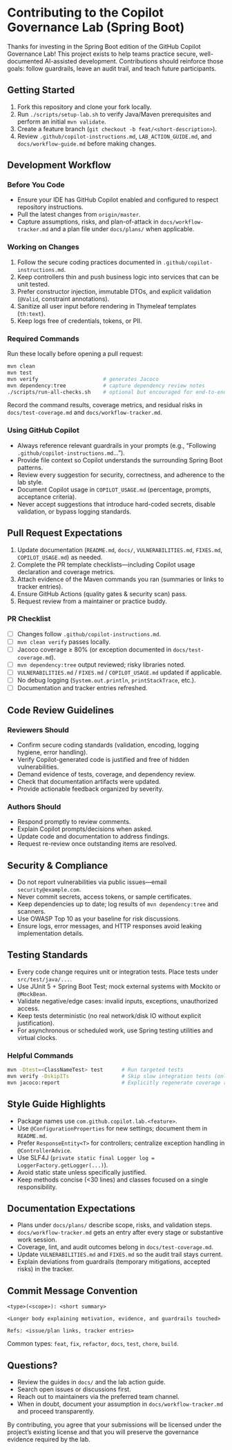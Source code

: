 # Contributing to the Copilot Governance Lab (Spring Boot)

Thanks for investing in the Spring Boot edition of the GitHub Copilot Governance Lab! This project exists to help teams practice secure, well-documented AI-assisted development. Contributions should reinforce those goals: follow guardrails, leave an audit trail, and teach future participants.

## Getting Started
1. Fork this repository and clone your fork locally.
2. Run `./scripts/setup-lab.sh` to verify Java/Maven prerequisites and perform an initial `mvn validate`.
3. Create a feature branch (`git checkout -b feat/<short-description>`).
4. Review `.github/copilot-instructions.md`, `LAB_ACTION_GUIDE.md`, and `docs/workflow-guide.md` before making changes.

## Development Workflow

### Before You Code
- Ensure your IDE has GitHub Copilot enabled and configured to respect repository instructions.
- Pull the latest changes from `origin/master`.
- Capture assumptions, risks, and plan-of-attack in `docs/workflow-tracker.md` and a plan file under `docs/plans/` when applicable.

### Working on Changes
1. Follow the secure coding practices documented in `.github/copilot-instructions.md`.
2. Keep controllers thin and push business logic into services that can be unit tested.
3. Prefer constructor injection, immutable DTOs, and explicit validation (`@Valid`, constraint annotations).
4. Sanitize all user input before rendering in Thymeleaf templates (`th:text`).
5. Keep logs free of credentials, tokens, or PII.

### Required Commands
Run these locally before opening a pull request:
```bash
mvn clean
mvn test
mvn verify                     # generates Jacoco
mvn dependency:tree            # capture dependency review notes
./scripts/run-all-checks.sh    # optional but encouraged for end-to-end validation
```
Record the command results, coverage metrics, and residual risks in `docs/test-coverage.md` and `docs/workflow-tracker.md`.

### Using GitHub Copilot
- Always reference relevant guardrails in your prompts (e.g., “Following `.github/copilot-instructions.md`…”).
- Provide file context so Copilot understands the surrounding Spring Boot patterns.
- Review every suggestion for security, correctness, and adherence to the lab style.
- Document Copilot usage in `COPILOT_USAGE.md` (percentage, prompts, acceptance criteria).
- Never accept suggestions that introduce hard-coded secrets, disable validation, or bypass logging standards.

## Pull Request Expectations
1. Update documentation (`README.md`, `docs/`, `VULNERABILITIES.md`, `FIXES.md`, `COPILOT_USAGE.md`) as needed.
2. Complete the PR template checklists—including Copilot usage declaration and coverage metrics.
3. Attach evidence of the Maven commands you ran (summaries or links to tracker entries).
4. Ensure GitHub Actions (quality gates & security scan) pass.
5. Request review from a maintainer or practice buddy.

### PR Checklist
- [ ] Changes follow `.github/copilot-instructions.md`.
- [ ] `mvn clean verify` passes locally.
- [ ] Jacoco coverage ≥ 80% (or exception documented in `docs/test-coverage.md`).
- [ ] `mvn dependency:tree` output reviewed; risky libraries noted.
- [ ] `VULNERABILITIES.md` / `FIXES.md` / `COPILOT_USAGE.md` updated if applicable.
- [ ] No debug logging (`System.out.println`, `printStackTrace`, etc.).
- [ ] Documentation and tracker entries refreshed.

## Code Review Guidelines

### Reviewers Should
- Confirm secure coding standards (validation, encoding, logging hygiene, error handling).
- Verify Copilot-generated code is justified and free of hidden vulnerabilities.
- Demand evidence of tests, coverage, and dependency review.
- Check that documentation artifacts were updated.
- Provide actionable feedback organized by severity.

### Authors Should
- Respond promptly to review comments.
- Explain Copilot prompts/decisions when asked.
- Update code and documentation to address findings.
- Request re-review once outstanding items are resolved.

## Security & Compliance
- Do not report vulnerabilities via public issues—email `security@example.com`.
- Never commit secrets, access tokens, or sample certificates.
- Keep dependencies up to date; log results of `mvn dependency:tree` and scanners.
- Use OWASP Top 10 as your baseline for risk discussions.
- Ensure logs, error messages, and HTTP responses avoid leaking implementation details.

## Testing Standards
- Every code change requires unit or integration tests. Place tests under `src/test/java/...`.
- Use JUnit 5 + Spring Boot Test; mock external systems with Mockito or `@MockBean`.
- Validate negative/edge cases: invalid inputs, exceptions, unauthorized access.
- Keep tests deterministic (no real network/disk IO without explicit justification).
- For asynchronous or scheduled work, use Spring testing utilities and virtual clocks.

### Helpful Commands
```bash
mvn -Dtest=<ClassNameTest> test      # Run targeted tests
mvn verify -DskipITs                 # Skip slow integration tests (only with approval)
mvn jacoco:report                    # Explicitly regenerate coverage report
```

## Style Guide Highlights
- Package names use `com.github.copilot.lab.<feature>`.
- Use `@ConfigurationProperties` for new settings; document them in `README.md`.
- Prefer `ResponseEntity<T>` for controllers; centralize exception handling in `@ControllerAdvice`.
- Use SLF4J (`private static final Logger log = LoggerFactory.getLogger(...)`).
- Avoid static state unless specifically justified.
- Keep methods concise (<30 lines) and classes focused on a single responsibility.

## Documentation Expectations
- Plans under `docs/plans/` describe scope, risks, and validation steps.
- `docs/workflow-tracker.md` gets an entry after every stage or substantive work session.
- Coverage, lint, and audit outcomes belong in `docs/test-coverage.md`.
- Update `VULNERABILITIES.md` and `FIXES.md` so the audit trail stays current.
- Explain deviations from guardrails (temporary mitigations, accepted risks) in the tracker.

## Commit Message Convention
```
<type>(<scope>): <short summary>

<Longer body explaining motivation, evidence, and guardrails touched>

Refs: <issue/plan links, tracker entries>
```
Common types: `feat`, `fix`, `refactor`, `docs`, `test`, `chore`, `build`.

## Questions?
- Review the guides in `docs/` and the lab action guide.
- Search open issues or discussions first.
- Reach out to maintainers via the preferred team channel.
- When in doubt, document your assumption in `docs/workflow-tracker.md` and proceed transparently.

By contributing, you agree that your submissions will be licensed under the project’s existing license and that you will preserve the governance evidence required by the lab.
